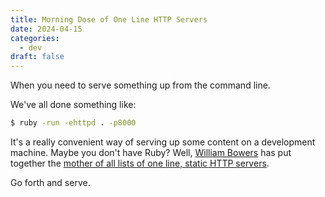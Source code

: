 ```yaml
---
title: Morning Dose of One Line HTTP Servers
date: 2024-04-15
categories:
  - dev
draft: false
---
```


When you need to serve something up from the command line.<!--more-->

We've all done something like:

```bash {linenos=false}
$ ruby -run -ehttpd . -p8000
```

It's a really convenient way of serving up some content on a development machine. Maybe you don't have Ruby? Well,
[William Bowers][] has put together the [mother of all lists of one line, static HTTP servers][one line servers].

Go forth and serve.

[William Bowers]: https://gist.github.com/willurd
[one line servers]: https://gist.github.com/willurd/5720255
